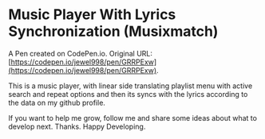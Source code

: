 # Music Player With Lyrics Synchronization (Musixmatch)

A Pen created on CodePen.io. Original URL: [https://codepen.io/jewel998/pen/GRRPExw](https://codepen.io/jewel998/pen/GRRPExw).

This is a music player, with linear side translating playlist menu with active search and repeat options and then its syncs with the lyrics according to the data on my github profile.

If you want to help me grow, follow me and share some ideas about what to develop next.
Thanks. Happy Developing.
